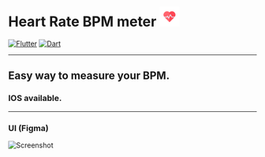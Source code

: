 # Heart Rate BPM meter <img src="https://github.com/GhostuSs/heart_rate_bpm_meter/blob/master/assets/icons/appIcon.png" width="40" />

[![Flutter](https://img.shields.io/badge/-Flutter-090909?style=for-the-badge&logo=flutter&logoColor=47C5FB)](https://flutter.dev) [![Dart](https://img.shields.io/badge/-Dart-090909?style=for-the-badge&logo=dart&logoColor=097CDB)](https://dart.dev)
____________________________________________________________________________________________________________________________________________________________________
## Easy way to measure your BPM.
### IOS available.
____________________________________________________________________________________________________________________________________________________________________

### UI (Figma)

![Screenshot](https://github.com/GhostuSs/heart_rate_bpm_meter/)

